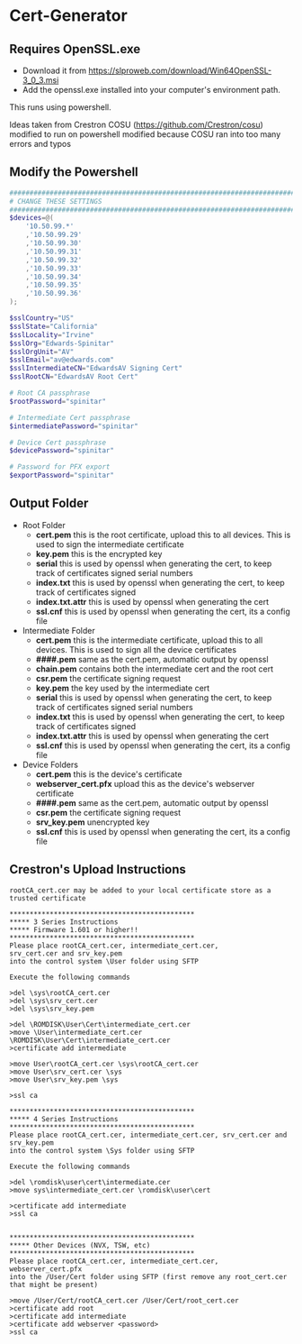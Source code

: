 # Cert-Generator
## Requires OpenSSL.exe
- Download it from https://slproweb.com/download/Win64OpenSSL-3_0_3.msi
- Add the openssl.exe installed into your computer's environment path.

This runs using powershell.


Ideas taken from Crestron COSU (https://github.com/Crestron/cosu)
modified to run on powershell
modified because COSU ran into too many errors and typos

## Modify the Powershell
```powershell
##########################################################################################
# CHANGE THESE SETTINGS
##########################################################################################
$devices=@(
    '10.50.99.*'
    ,'10.50.99.29'
    ,'10.50.99.30'
    ,'10.50.99.31'
    ,'10.50.99.32'
    ,'10.50.99.33'
    ,'10.50.99.34'
    ,'10.50.99.35'
    ,'10.50.99.36'
);

$sslCountry="US"
$sslState="California"
$sslLocality="Irvine"
$sslOrg="Edwards-Spinitar"
$sslOrgUnit="AV"
$sslEmail="av@edwards.com"
$sslIntermediateCN="EdwardsAV Signing Cert"
$sslRootCN="EdwardsAV Root Cert"

# Root CA passphrase
$rootPassword="spinitar"

# Intermediate Cert passphrase
$intermediatePassword="spinitar"

# Device Cert passphrase
$devicePassword="spinitar"

# Password for PFX export
$exportPassword="spinitar"
```

## Output Folder
- Root Folder
  - **cert.pem**       this is the root certificate, upload this to all devices. This is used to sign the intermediate certificate
  - **key.pem**        this is the encrypted key
  - **serial**         this is used by openssl when generating the cert, to keep track of certificates signed serial numbers
  - **index.txt**      this is used by openssl when generating the cert, to keep track of certificates signed 
  - **index.txt.attr** this is used by openssl when generating the cert
  - **ssl.cnf**        this is used by openssl when generating the cert, its a config file
- Intermediate Folder
  - **cert.pem**       this is the intermediate certificate, upload this to all devices. This is used to sign all the device certificates
  - **####.pem**       same as the cert.pem, automatic output by openssl
  - **chain.pem**      contains both the intermediate cert and the root cert
  - **csr.pem**        the certificate signing request
  - **key.pem**        the key used by the intermediate cert
  - **serial**         this is used by openssl when generating the cert, to keep track of certificates signed serial numbers
  - **index.txt**      this is used by openssl when generating the cert, to keep track of certificates signed 
  - **index.txt.attr** this is used by openssl when generating the cert
  - **ssl.cnf**        this is used by openssl when generating the cert, its a config file
- Device Folders
  - **cert.pem**            this is the device's certificate
  - **webserver_cert.pfx**  upload this as the device's webserver certificate
  - **####.pem**            same as the cert.pem, automatic output by openssl
  - **csr.pem**             the certificate signing request
  - **srv_key.pem**         unencrypted key
  - **ssl.cnf**        this is used by openssl when generating the cert, its a config file



## Crestron's Upload Instructions
```
rootCA_cert.cer may be added to your local certificate store as a trusted certificate

**********************************************
***** 3 Series Instructions
***** Firmware 1.601 or higher!!
**********************************************
Please place rootCA_cert.cer, intermediate_cert.cer,
srv_cert.cer and srv_key.pem
into the control system \User folder using SFTP

Execute the following commands

>del \sys\rootCA_cert.cer
>del \sys\srv_cert.cer
>del \sys\srv_key.pem

>del \ROMDISK\User\Cert\intermediate_cert.cer
>move \User\intermediate_cert.cer \ROMDISK\User\Cert\intermediate_cert.cer
>certificate add intermediate

>move User\rootCA_cert.cer \sys\rootCA_cert.cer
>move User\srv_cert.cer \sys
>move User\srv_key.pem \sys

>ssl ca

**********************************************
***** 4 Series Instructions
**********************************************
Please place rootCA_cert.cer, intermediate_cert.cer, srv_cert.cer and srv_key.pem
into the control system \Sys folder using SFTP

Execute the following commands

>del \romdisk\user\cert\intermediate.cer
>move sys\intermediate_cert.cer \romdisk\user\cert

>certificate add intermediate
>ssl ca


**********************************************
***** Other Devices (NVX, TSW, etc)
**********************************************
Please place rootCA_cert.cer, intermediate_cert.cer, webserver_cert.pfx
into the /User/Cert folder using SFTP (first remove any root_cert.cer that might be present)

>move /User/Cert/rootCA_cert.cer /User/Cert/root_cert.cer
>certificate add root
>certificate add intermediate
>certificate add webserver <password>
>ssl ca
```

